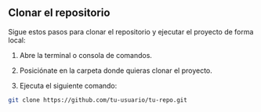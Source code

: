## Clonar el repositorio

Sigue estos pasos para clonar el repositorio y ejecutar el proyecto de forma local:

1. Abre la terminal o consola de comandos.

2. Posiciónate en la carpeta donde quieras clonar el proyecto.

3. Ejecuta el siguiente comando:

```bash
git clone https://github.com/tu-usuario/tu-repo.git
